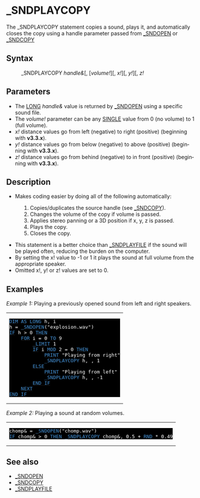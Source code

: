 <style>pre.codeide, pre.outputfixed, .outputcrt0 { background-color: #000 !important; color: #FFF !important; }</style><!DOCTYPE html>
<html class="client-nojs" dir="ltr" lang="en">
<head>
<title>_SNDPLAYCOPY - QB64 Phoenix Edition Wiki</title>
</head>
<body class="mediawiki ltr sitedir-ltr mw-hide-empty-elt ns-0 ns-subject page-SNDPLAYCOPY rootpage-SNDPLAYCOPY skin-vector action-view skin-vector-legacy vector-feature-language-in-header-enabled vector-feature-language-in-main-page-header-disabled vector-feature-language-alert-in-sidebar-disabled vector-feature-sticky-header-disabled vector-feature-sticky-header-edit-disabled vector-feature-table-of-contents-disabled vector-feature-visual-enhancement-next-disabled">
<div class="mw-body" id="content" role="main">
<a id="top"></a>
<h1 class="firstHeading mw-first-heading" id="firstHeading">_SNDPLAYCOPY</h1>
<div class="vector-body" id="bodyContent">
<div class="mw-body-content mw-content-ltr" dir="ltr" id="mw-content-text" lang="en"><div class="mw-parser-output"><p>The <a class="mw-selflink selflink">_SNDPLAYCOPY</a> statement copies a sound, plays it, and automatically closes the copy using a handle parameter passed from <a href="SNDOPEN" title="SNDOPEN">_SNDOPEN</a> or <a href="SNDCOPY" title="SNDCOPY">_SNDCOPY</a>
</p>
<h2><span class="mw-headline" id="Syntax">Syntax</span></h2>
<dl><dd><a class="mw-selflink selflink">_SNDPLAYCOPY</a> <i>handle&amp;</i>[, [<i>volume!</i>][, <i>x!</i>][, <i>y!</i>][, <i>z!</i></dd></dl>
<p>
</p>
<h2><span class="mw-headline" id="Parameters">Parameters</span></h2>
<ul><li>The <a href="LONG" title="LONG">LONG</a> <i>handle&amp;</i> value is returned by <a href="SNDOPEN" title="SNDOPEN">_SNDOPEN</a> using a specific sound file.</li>
<li>The <i>volume!</i> parameter can be any <a href="SINGLE" title="SINGLE">SINGLE</a> value from 0 (no volume) to 1 (full volume).</li>
<li><i>x!</i> distance values go from left (negative) to right (positive) (beginning with <b>v3.3.x</b>).</li>
<li><i>y!</i> distance values go from below (negative) to above (positive) (beginning with <b>v3.3.x</b>).</li>
<li><i>z!</i> distance values go from behind (negative) to in front (positive) (beginning with <b>v3.3.x</b>).</li></ul>
<p>
</p>
<h2><span class="mw-headline" id="Description">Description</span></h2>
<ul><li>Makes coding easier by doing all of the following automatically:</li></ul>
<dl><dd><ol><li>Copies/duplicates the source handle (see <a href="SNDCOPY" title="SNDCOPY">_SNDCOPY</a>).</li>
<li>Changes the volume of the copy if volume is passed.</li>
<li>Applies stereo panning or a 3D position if x, y, z is passed.</li>
<li>Plays the copy.</li>
<li>Closes the copy.</li></ol></dd></dl>
<ul><li>This statement is a better choice than <a href="SNDPLAYFILE" title="SNDPLAYFILE">_SNDPLAYFILE</a> if the sound will be played often, reducing the burden on the computer.</li>
<li>By setting the x! value to -1 or 1 it plays the sound at full volume from the appropriate speaker.</li>
<li>Omitted x!, y! or z! values are set to 0.</li></ul>
<p>
</p>
<h2><span class="mw-headline" id="Examples">Examples</span></h2>
<p><i>Example 1:</i> Playing a previously opened sound from left and right speakers.
</p>
<table cellpadding="15px" width="100%">
<tbody><tr>
<td><pre class="codeide"><a href="DIM" title="DIM"><span style="color:#4593D8;">DIM</span></a> <a href="AS" title="AS"><span style="color:#4593D8;">AS</span></a> <a href="LONG" title="LONG"><span style="color:#4593D8;">LONG</span></a> h, i
h = <a href="SNDOPEN" title="SNDOPEN"><span style="color:#4593D8;">_SNDOPEN</span></a>("explosion.wav")
<a class="mw-redirect" href="IF" title="IF"><span style="color:#4593D8;">IF</span></a> h &gt; 0 <a href="THEN" title="THEN"><span style="color:#4593D8;">THEN</span></a>
    <a href="FOR" title="FOR"><span style="color:#4593D8;">FOR</span></a> i = 0 <a href="TO" title="TO"><span style="color:#4593D8;">TO</span></a> 9
        <a href="LIMIT" title="LIMIT"><span style="color:#4593D8;">_LIMIT</span></a> 1
        <a class="mw-redirect" href="IF" title="IF"><span style="color:#4593D8;">IF</span></a> i <a href="MOD" title="MOD"><span style="color:#4593D8;">MOD</span></a> 2 = 0 <a href="THEN" title="THEN"><span style="color:#4593D8;">THEN</span></a>
            <a href="PRINT" title="PRINT"><span style="color:#4593D8;">PRINT</span></a> "Playing from right"
            <a class="mw-selflink selflink"><span style="color:#4593D8;">_SNDPLAYCOPY</span></a> h, , 1
        <a href="ELSE" title="ELSE"><span style="color:#4593D8;">ELSE</span></a>
            <a href="PRINT" title="PRINT"><span style="color:#4593D8;">PRINT</span></a> "Playing from left"
            <a class="mw-selflink selflink"><span style="color:#4593D8;">_SNDPLAYCOPY</span></a> h, , -1
        <a class="mw-redirect" href="END_IF" title="END IF"><span style="color:#4593D8;">END IF</span></a>
    <a href="NEXT" title="NEXT"><span style="color:#4593D8;">NEXT</span></a>
<a class="mw-redirect" href="END_IF" title="END IF"><span style="color:#4593D8;">END IF</span></a>
</pre>
</td></tr></tbody></table>
<p>
<i>Example 2:</i> Playing a sound at random volumes.
</p>
<table cellpadding="15px" width="100%">
<tbody><tr>
<td><pre class="codeide">chomp&amp; = <a href="SNDOPEN" title="SNDOPEN"><span style="color:#4593D8;">_SNDOPEN</span></a>("chomp.wav")
<a class="mw-redirect" href="IF" title="IF"><span style="color:#4593D8;">IF</span></a> chomp&amp; &gt; 0 <a href="THEN" title="THEN"><span style="color:#4593D8;">THEN</span></a> <a class="mw-selflink selflink"><span style="color:#4593D8;">_SNDPLAYCOPY</span></a> chomp&amp;, 0.5 + <a href="RND" title="RND"><span style="color:#4593D8;">RND</span></a> * 0.49
</pre>
</td></tr></tbody></table>
<p>
</p>
<h2><span class="mw-headline" id="See_also">See also</span></h2>
<ul><li><a href="SNDOPEN" title="SNDOPEN">_SNDOPEN</a></li>
<li><a href="SNDCOPY" title="SNDCOPY">_SNDCOPY</a></li>
<li><a href="SNDPLAYFILE" title="SNDPLAYFILE">_SNDPLAYFILE</a></li></ul>
<p>
</p>
<!-- 
NewPP limit report
Cached time: 20240715062501
Cache expiry: 86400
Reduced expiry: false
Complications: [show‐toc]
CPU time usage: 0.040 seconds
Real time usage: 0.076 seconds
Preprocessor visited node count: 242/1000000
Post‐expand include size: 2114/2097152 bytes
Template argument size: 292/2097152 bytes
Highest expansion depth: 3/100
Expensive parser function count: 0/100
Unstrip recursion depth: 0/20
Unstrip post‐expand size: 0/5000000 bytes
-->
<!--
Transclusion expansion time report (%,ms,calls,template)
100.00%   52.852      1 -total
 19.90%   10.519     10 Template:Parameter
 12.84%    6.788      1 Template:PageSyntax
 12.58%    6.650      1 Template:PageParameters
 11.37%    6.008      2 Template:CodeEnd
  9.96%    5.265     25 Template:Cl
  5.85%    3.090      1 Template:PageSeeAlso
  5.17%    2.733      2 Template:CodeStart
  5.16%    2.728      1 Template:PageDescription
  4.68%    2.471      1 Template:PageExamples
-->
<!-- Saved in parser cache with key qb64pnix_mw19894-mwmb_:pcache:idhash:341-0!canonical and timestamp 20240715062501 and revision id 7416.
 -->
</div>
</div>
</div>
</div>
</body>
</html>